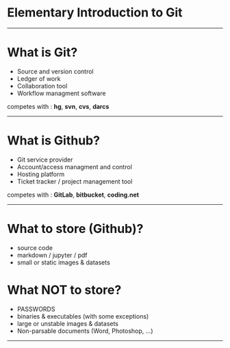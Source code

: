 <!-- $theme: gaia -->

# Elementary Introduction to Git

---
# What is Git?
- Source and version control
- Ledger of work
- Collaboration tool
- Workflow managment software

competes with : **hg**, **svn**, **cvs**, **darcs**

---
# What is Github?
- Git service provider
- Account/access managment and control
- Hosting platform
- Ticket tracker / project management tool

competes with : **GitLab**, **bitbucket**, **coding.net**

---
# What to store (Github)?
- source code
- markdown / jupyter / pdf
- small or static images & datasets

# What NOT to store?
- PASSWORDS
- binaries & executables (with some exceptions)
- large or unstable images & datasets
- Non-parsable documents (Word, Photoshop, ...)

---
